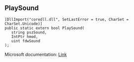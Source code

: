 ## PlaySound

```
[DllImport("coredll.dll", SetLastError = true, CharSet = CharSet.Unicode)]
public static extern bool PlaySound(
   string pszSound,
   IntPtr hmod,
   uint fdwSound
);
```

Microsoft documentation: [Link](https://learn.microsoft.com/en-us/previous-versions/dd743680(v=vs.85))
